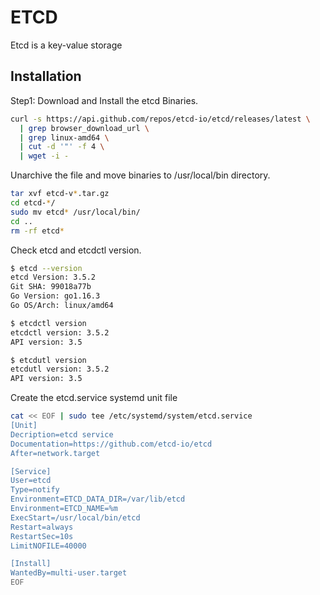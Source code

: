 # ETCD

Etcd is a key-value storage

## Installation
Step1: Download and Install the etcd Binaries.

```bash
curl -s https://api.github.com/repos/etcd-io/etcd/releases/latest \
  | grep browser_download_url \
  | grep linux-amd64 \
  | cut -d '"' -f 4 \
  | wget -i -
```

Unarchive the file and move binaries to /usr/local/bin directory.

```bash
tar xvf etcd-v*.tar.gz
cd etcd-*/
sudo mv etcd* /usr/local/bin/
cd ..
rm -rf etcd*
```

Check etcd and etcdctl version.

```bash
$ etcd --version
etcd Version: 3.5.2
Git SHA: 99018a77b
Go Version: go1.16.3
Go OS/Arch: linux/amd64

$ etcdctl version
etcdctl version: 3.5.2
API version: 3.5

$ etcdutl version
etcdutl version: 3.5.2
API version: 3.5
```

Create the etcd.service systemd unit file
```bash
cat << EOF | sudo tee /etc/systemd/system/etcd.service
[Unit]
Decription=etcd service
Documentation=https://github.com/etcd-io/etcd
After=network.target

[Service]
User=etcd
Type=notify
Environment=ETCD_DATA_DIR=/var/lib/etcd
Environment=ETCD_NAME=%m
ExecStart=/usr/local/bin/etcd
Restart=always
RestartSec=10s
LimitNOFILE=40000

[Install]
WantedBy=multi-user.target
EOF
```
